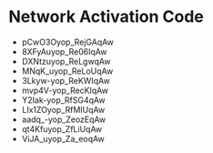 # Network Activation Code
* pCwO3Oyop_RejGAqAw
* 8XFyAuyop_Re06IqAw
* DXNtzuyop_ReLgwqAw
* MNqK_uyop_ReLoUqAw
* 3Lkyw-yop_ReKWIqAw
* mvp4V-yop_RecKIqAw
* Y2Iak-yop_RfSG4qAw
* LIx1ZOyop_RfMIUqAw
* aadq_-yop_ZeozEqAw
* qt4Kfuyop_ZfLiUqAw
* ViJA_uyop_Za_eoqAw